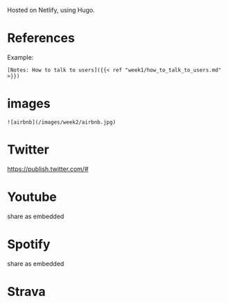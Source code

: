 Hosted on Netlify, using Hugo.

# References

Example:

```
[Notes: How to talk to users]({{< ref "week1/how_to_talk_to_users.md" >}})
```

# images

```
![airbnb](/images/week2/airbnb.jpg)
```

# Twitter

https://publish.twitter.com/#

# Youtube

share as embedded

# Spotify

share as embedded

# Strava

